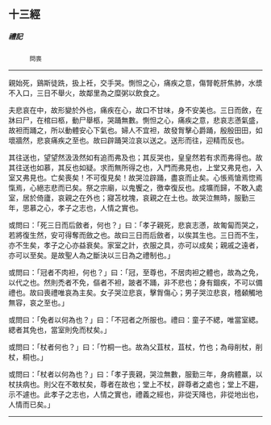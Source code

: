 

## 十三經

##### 禮記
　　　`問喪`

* * *

親始死，鷄斯徒跣，扱上衽，交手哭。惻怛之心，痛疾之意，傷腎乾肝焦肺，水漿不入口，三日不舉火，故鄰里為之糜粥以飲食之。

夫悲哀在中，故形變於外也，痛疾在心，故口不甘味，身不安美也。三日而斂，在牀曰尸，在棺曰柩，動尸舉柩，哭踊無數。惻怛之心，痛疾之意，悲哀志懣氣盛，故袒而踊之，所以動體安心下氣也。婦人不宜袒，故發胷擊心爵踊，殷殷田田，如壞牆然，悲哀痛疾之至也。故曰辟踊哭泣哀以送之。送形而往，迎精而反也。

其往送也，望望然汲汲然如有追而弗及也；其反哭也，皇皇然若有求而弗得也。故其往送也如慕，其反也如疑。求而無所得之也，入門而弗見也，上堂又弗見也，入室又弗見也。亡矣喪矣！不可復見矣！故哭泣辟踊，盡哀而止矣。心悵焉愴焉惚焉愾焉，心絕志悲而已矣。祭之宗廟，以鬼饗之，徼幸復反也。成壙而歸，不敢入處室，居於倚廬，哀親之在外也；寢苫枕塊，哀親之在土也。故哭泣無時，服勤三年，思慕之心，孝子之志也，人情之實也。

或問曰：「死三日而后斂者，何也？」曰：「孝子親死，悲哀志懣，故匍匐而哭之，若將復生然，安可得奪而斂之也。故曰三日而后斂者，以俟其生也。三日而不生，亦不生矣，孝子之心亦益衰矣。家室之計，衣服之具，亦可以成矣；親戚之遠者，亦可以至矣。是故聖人為之斷決以三日為之禮制也。」

或問曰：「冠者不肉袒，何也？」曰：「冠，至尊也，不居肉袒之體也，故為之免，以代之也。然則禿者不免，傴者不袒，跛者不踊，非不悲也；身有錮疾，不可以備禮也。故曰喪禮唯哀為主矣。女子哭泣悲哀，擊胷傷心；男子哭泣悲哀，稽顙觸地無容，哀之至也。」

或問曰：「免者以何為也？」曰：「不冠者之所服也。禮曰：童子不緦，唯當室緦。緦者其免也，當室則免而杖矣。」

或問曰：「杖者何也？」曰：「竹桐一也。故為父苴杖，苴杖，竹也；為母削杖，削杖，桐也。」

或問曰：「杖者以何為也？」曰：「孝子喪親，哭泣無數，服勤三年，身病體羸，以杖扶病也。則父在不敢杖矣，尊者在故也；堂上不杖，辟尊者之處也；堂上不趨，示不遽也。此孝子之志也，人情之實也，禮義之經也，非從天降也，非從地出也，人情而已矣。」

* * *

